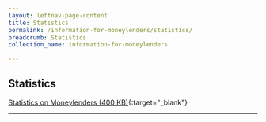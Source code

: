 ```yaml
---
layout: leftnav-page-content
title: Statistics
permalink: /information-for-moneylenders/statistics/
breadcrumb: Statistics
collection_name: information-for-moneylenders

---
```


Statistics
---
[Statistics on Moneylenders (400 KB)](/files/ROMStats.pdf){:target="_blank"}

---
